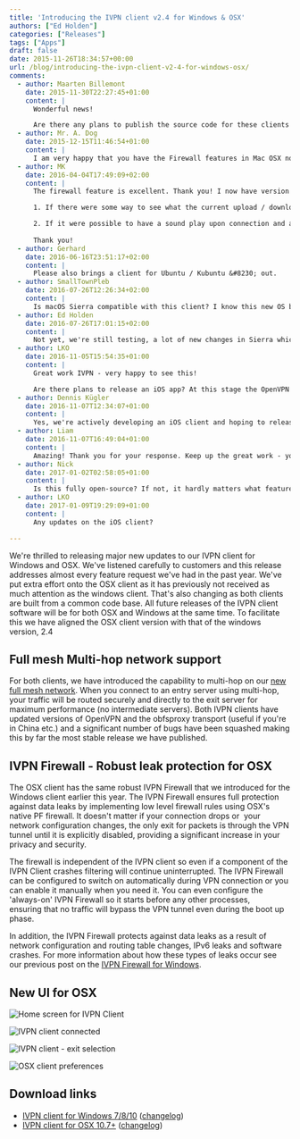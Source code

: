 ```yaml
---
title: 'Introducing the IVPN client v2.4 for Windows & OSX'
authors: ["Ed Holden"]
categories: ["Releases"]
tags: ["Apps"]
draft: false
date: 2015-11-26T18:34:57+00:00
url: /blog/introducing-the-ivpn-client-v2-4-for-windows-osx/
comments:
  - author: Maarten Billemont
    date: 2015-11-30T22:27:45+01:00
    content: |
      Wonderful news!

      Are there any plans to publish the source code for these clients under a Free Software license so that we can build it ourselves and don't need to rely on pre-built binaries?
  - author: Mr. A. Dog
    date: 2015-12-15T11:46:54+01:00
    content: |
      I am very happy that you have the Firewall features in Mac OSX now. Bravo!
  - author: MK
    date: 2016-04-04T17:49:09+02:00
    content: |
      The firewall feature is excellent. Thank you! I now have version 2.6 on OSX, and I have 2 feature suggestions:

      1. If there were some way to see what the current upload / download speed is. Perhaps this could be done via mousing-over the iVPN icon (just as with the Tunnelblick icon).

      2. If it were possible to have a sound play upon connection and a (different) sound play up on disconnection. I liked this about Tunnelblick.
        
      Thank you!
  - author: Gerhard
    date: 2016-06-16T23:51:17+02:00
    content: |
      Please also brings a client for Ubuntu / Kubuntu &#8230; out.
  - author: SmallTownPleb
    date: 2016-07-26T12:26:34+02:00
    content: |
      Is macOS Sierra compatible with this client? I know this new OS broke my Logitech peripherals.
  - author: Ed Holden
    date: 2016-07-26T17:01:15+02:00
    content: |
      Not yet, we're still testing, a lot of new changes in Sierra which require updates to the OSX app. We will release updates ASAP to ensure full compatibility before release.
  - author: LKO
    date: 2016-11-05T15:54:35+01:00
    content: |
      Great work IVPN - very happy to see this!

      Are there plans to release an iOS app? At this stage the OpenVPN works but it's not reliable.
  - author: Dennis Kügler
    date: 2016-11-07T12:34:07+01:00
    content: |
      Yes, we're actively developing an iOS client and hoping to release v1 before the end of the year.
  - author: Liam
    date: 2016-11-07T16:49:04+01:00
    content: |
      Amazing! Thank you for your response. Keep up the great work - you've also kept me as a customer now.
  - author: Nick
    date: 2017-01-02T02:58:05+01:00
    content: |
      Is this fully open-source? If not, it hardly matters what features you put in, as it'll be untrustworthy at a fundamental level. The client does look sleek though - but where's the Linux version? Must say its strange to completely ignore Linux, but attempt to push out iOS versions. Also, what's the point of your "multi-hops" - which enemies are you trying to avoid? It seems like its just marketing, because the hops are done by the same company. So if someone was wiretapping IVPN, your multi-hops wouldnt do a thing to stop them, unless the traffic is tunnelled again, to hide the contents of it.
  - author: LKO
    date: 2017-01-09T19:29:09+01:00
    content: |
      Any updates on the iOS client?

---
```

We're thrilled to releasing major new updates to our IVPN client for Windows and OSX. We've listened carefully to customers and this release addresses almost every feature request we've had in the past year. We've put extra effort onto the OSX client as it has previously not received as much attention as the windows client. That's also changing as both clients are built from a common code base. All future releases of the IVPN client software will be for both OSX and Windows at the same time. To facilitate this we have aligned the OSX client version with that of the windows version, 2.4

## Full mesh Multi-hop network support

For both clients, we have introduced the capability to multi-hop on our <a href="/blog/multihop-v2-network-now-available/" target="_blank" rel="noopener noreferrer">new full mesh network</a>. When you connect to an entry server using multi-hop, your traffic will be routed securely and directly to the exit server for maximum performance (no intermediate servers). Both IVPN clients have updated versions of OpenVPN and the obfsproxy transport (useful if you're in China etc.) and a significant number of bugs have been squashed making this by far the most stable release we have published.

## IVPN Firewall - Robust leak protection for OSX

The OSX client has the same robust IVPN Firewall that we introduced for the Windows client earlier this year. The IVPN Firewall ensures full protection against data leaks by implementing low level firewall rules using OSX's native PF firewall. It doesn't matter if your connection drops or  your network configuration changes, the only exit for packets is through the VPN tunnel until it is explicitly disabled, providing a significant increase in your privacy and security.

The firewall is independent of the IVPN client so even if a component of the IVPN Client crashes filtering will continue uninterrupted. The IVPN Firewall can be configured to switch on automatically during VPN connection or you can enable it manually when you need it. You can even configure the 'always-on' IVPN Firewall so it starts before any other processes, ensuring that no traffic will bypass the VPN tunnel even during the boot up phase.

In addition, the IVPN Firewall protects against data leaks as a result of network configuration and routing table changes, IPv6 leaks and software crashes. For more information about how these types of leaks occur see our previous post on the <a href="/blog/new-ivpn-client-v2-0-windows/" target="_blank" rel="noopener noreferrer">IVPN Firewall for Windows</a>.

## New UI for OSX

![Home screen for IVPN Client](/images-static/uploads/osx-client-homescreen.png)

![IVPN client connected](/images-static/uploads/osx-client-connected.png)

![IVPN client - exit selection](/images-static/uploads/osx-client-exit-server.png)

![OSX client preferences](/images-static/uploads/osx-client-preferences.png)

## Download links

  * <a href="/apps-windows/" rel="noopener noreferrer">IVPN client for Windows 7/8/10</a> (<a href="https://github.com/ivpn/desktop-app-ui/blob/master/CHANGELOG_windows.md" target="_blank" rel="noopener noreferrer">changelog</a>)
  * <a href="/apps-macos/" rel="noopener noreferrer">IVPN client for OSX 10.7+</a> (<a href="https://github.com/ivpn/desktop-app-ui/blob/master/CHANGELOG_macos.md" target="_blank" rel="noopener noreferrer">changelog</a>)

